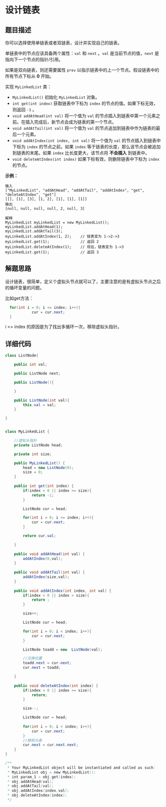 # 设计链表

## 题目描述

你可以选择使用单链表或者双链表，设计并实现自己的链表。

单链表中的节点应该具备两个属性：`val` 和 `next` 。`val` 是当前节点的值，`next` 是指向下一个节点的指针/引用。

如果是双向链表，则还需要属性 `prev` 以指示链表中的上一个节点。假设链表中的所有节点下标从 **0** 开始。

实现 `MyLinkedList` 类：

- `MyLinkedList()` 初始化 `MyLinkedList` 对象。
- `int get(int index)` 获取链表中下标为 `index` 的节点的值。如果下标无效，则返回 `-1` 。
- `void addAtHead(int val)` 将一个值为 `val` 的节点插入到链表中第一个元素之前。在插入完成后，新节点会成为链表的第一个节点。
- `void addAtTail(int val)` 将一个值为 `val` 的节点追加到链表中作为链表的最后一个元素。
- `void addAtIndex(int index, int val)` 将一个值为 `val` 的节点插入到链表中下标为 `index` 的节点之前。如果 `index` 等于链表的长度，那么该节点会被追加到链表的末尾。如果 `index` 比长度更大，该节点将 **不会插入** 到链表中。
- `void deleteAtIndex(int index)` 如果下标有效，则删除链表中下标为 `index` 的节点。

 

**示例：**

```
输入
["MyLinkedList", "addAtHead", "addAtTail", "addAtIndex", "get", "deleteAtIndex", "get"]
[[], [1], [3], [1, 2], [1], [1], [1]]
输出
[null, null, null, null, 2, null, 3]

解释
MyLinkedList myLinkedList = new MyLinkedList();
myLinkedList.addAtHead(1);
myLinkedList.addAtTail(3);
myLinkedList.addAtIndex(1, 2);    // 链表变为 1->2->3
myLinkedList.get(1);              // 返回 2
myLinkedList.deleteAtIndex(1);    // 现在，链表变为 1->3
myLinkedList.get(1);              // 返回 3
```



## 解题思路

设计链表，很简单，定义个虚拟头节点就可以了，主要注意的是有虚拟头节点之后的循坏变量的问题。

比如get方法：

```java
  for(int i = 0; i <= index; i++){
            cur = cur.next;
  }
```

 i <= index 的原因是为了找出多循环一次，移除虚拟头指针。

## 详细代码

```java
class ListNode{

    public int val;

    public ListNode next;

    public ListNode(){

    }

    public ListNode(int val){
        this.val = val;
    }

}


class MyLinkedList {

    //虚拟头指针
    private ListNode head;

    private int size;

    public MyLinkedList() {
        head = new ListNode(0);
        size = 0;
    }
    
    public int get(int index) {
        if(index < 0 || index >= size){
            return -1;
        }

        ListNode cur = head;

        for(int i = 0; i <= index; i++){
            cur = cur.next;
        }

        return cur.val;

    }
    
    public void addAtHead(int val) {
        addAtIndex(0,val);
    }
    
    public void addAtTail(int val) {
        addAtIndex(size,val);
    }
    
    public void addAtIndex(int index, int val) {
        if(index < 0 || index > size){
            return ;
        }

        size++;

        ListNode cur = head;

        for(int i = 0; i < index; i++){
            cur = cur.next;
        }

        ListNode toadd = new  ListNode(val);

        //交换位置
        toadd.next = cur.next;
        cur.next = toadd;

    }
    
    public void deleteAtIndex(int index) {
        if(index < 0 || index >= size){
            return;
        }

        size--;

        ListNode cur = head;
        
        for(int i = 0; i < index; i++){
            cur = cur.next;
        }
 		//移除元素
        cur.next = cur.next.next;
    }
}

/**
 * Your MyLinkedList object will be instantiated and called as such:
 * MyLinkedList obj = new MyLinkedList();
 * int param_1 = obj.get(index);
 * obj.addAtHead(val);
 * obj.addAtTail(val);
 * obj.addAtIndex(index,val);
 * obj.deleteAtIndex(index);
 */
```


